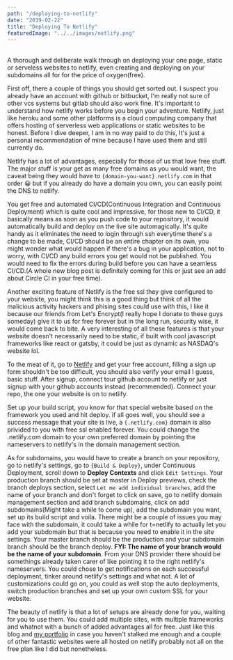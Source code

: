 ```yaml
---
path: "/deploying-to-netlify"
date: "2019-02-22"
title: "Deploying To Netlify"
featuredImage: "../../images/netlify.png"
---
```


<br>
A thorough and deliberate walk through on deploying your one page, static or serveless websites to netlify, even creating and deploying on your subdomains all for for the price of oxygen(free).<br>

First off, there a couple of things you should get sorted out. I suspect you already have an account with github or bitbucket, I'm really not sure of other vcs systems but gitlab should also work fine. It's important to understand how netlify works before you begin your adventure. Netlify, just like heroku and some other platforms is a cloud computing company that offers hosting of serverless web applications or static websites to be honest. Before I dive deeper, I am in no way paid to do this, It's just a personal recommendation of mine because I have used them and still currently do.<br>

Netlify has a lot of advantages, especially for those of us that love free stuff. The major stuff is your get as many free domains as you would want, the caveat being they would have to `{domain-you-want}.netlify.com` in that order 😀 but if you already do have a domain you own, you can easily point the DNS to netlify.<br>

You get free and automated CI/CD(Continuous Integration and Continuous Deployment) which is quite cool and impressive, for those new to CI/CD, it basically means as soon as you push code to your repository, it would automatically build and deploy on the live site automagically. It's quite handy as it eliminates the need to login through ssh everytime there's a change to be made, CI/CD should be an entire chapter on its own, you might wonder what would happen if there's a bug in your application, not to worry, with CI/CD any build errors you get would not be published. You would need to fix the errors during build before you can have a seamless CI/CD.(A whole new blog post is definitely coming for this or just see an add about Circle CI in your free time).<br>

Another exciting feature of Netlify is the free ssl they give configured to your website, you might think this is a good thing but think of all the malicious activity hackers and phising sites could use with this, I like it because our friends from Let's Encrypt(I really hope I donate to these guys someday) give it to us for free forever but in the long run, security wise, it would come back to bite. A very interesting of all these features is that your website doesn't necessarily need to be static, if built with cool javascript frameworks like react or gatsby, it could be just as dynamic as NASDAQ's website lol.

To the meat of it, go to [Netlify](https://www.netlify.com) and get your free account, filling a sign up form shouldn't be too difficult, you should also verify your email I guess, basic stuff. After signup, connect tour github account to netlify or just signup with your github accounts instead (recommended). Connect your repo, the one your website is on to netlify.<br>

Set up your build script, you know for that special website based on the framework you used and hit deploy. if all goes well, you should see a success message that your site is live, a `{.netlify.com}` domain is also privided to you with free ssl enabled forever. You could change the .netlify.com domain to your own preferred domain by pointing the nameservers to netlify's in the domain management section.<br>

As for subdomains, you would have to create a branch on your repository, go to netlify's settings, go to `{Build & Deploy}`, under Continuous Deployment, scroll down to **Deploy Contexts** and click `Edit Settings`. Your production branch should be set at master in Deploy previews, check the branch deploys section, select `Let me add individual branches`, add the name of your branch and don't forget to click on save, go to netlify domain management section and add branch subdomains, click on add subdomains(Might take a while to come up), add the subdomain you want, set up its build script and voila. There might be a couple of issues you may face with the subdomain, it could take a while for t=netlify to actually let you add your subdomain but that is because you need to enable it in the site settings. Your master branch should be the production and your subdomain branch should be the branch deploy. **FYI: The name of your branch would be the name of your subdomain**. From your DNS provider there should be somethings already taken carer of like pointing it to the right netlify's nameservers. You could chose to get notifications on each successful deployment, tinker around netlify's settings and what not. A lot of customizations could go on, you could as well stop the auto deployments, switch production branches and set up your own custom SSL for your website.

The beauty of netlify is that a lot of setups are already done for you, waiting for you to use them. You could add multiple sites, with multiple frameworks and whatnot with a bunch of added advantages all for free. Just like this blog and [my portfolio](https://www.richardoluwo.ga) in case you haven't stalked me enough and a couple of other fantastic websites were all hosted on netlify probably not all on the free plan like I did but nonetheless.